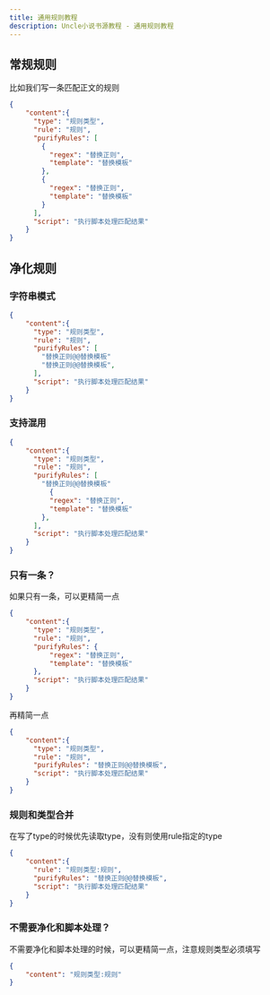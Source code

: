 ```yaml
---
title: 通用规则教程
description: Uncle小说书源教程 - 通用规则教程
---
```

## 常规规则

比如我们写一条匹配正文的规则

```json
{
    "content":{
      "type": "规则类型",
      "rule": "规则",
      "purifyRules": [
        {
          "regex": "替换正则",
          "template": "替换模板"
        },
        {
          "regex": "替换正则",
          "template": "替换模板"
        }
      ],
      "script": "执行脚本处理匹配结果"
    }
}
```

## 净化规则

### 字符串模式

```json
{
    "content":{
      "type": "规则类型",
      "rule": "规则",
      "purifyRules": [
        "替换正则@@替换模板"
        "替换正则@@替换模板",
      ],
      "script": "执行脚本处理匹配结果"
    }
}

```

### 支持混用

```json
{
    "content":{
      "type": "规则类型",
      "rule": "规则",
      "purifyRules": [
        "替换正则@@替换模板"
          {
          "regex": "替换正则",
          "template": "替换模板"
        },
      ],
      "script": "执行脚本处理匹配结果"
    }
}
```

### 只有一条？

如果只有一条，可以更精简一点

```json
{
    "content":{
      "type": "规则类型",
      "rule": "规则",
      "purifyRules": {
          "regex": "替换正则",
          "template": "替换模板"
      },
      "script": "执行脚本处理匹配结果"
    }
}
```


再精简一点

```json
{
    "content":{
      "type": "规则类型",
      "rule": "规则",
      "purifyRules": "替换正则@@替换模板",
      "script": "执行脚本处理匹配结果"
    }
}
```

### 规则和类型合并

在写了type的时候优先读取type，没有则使用rule指定的type

```json
{
    "content":{
      "rule": "规则类型:规则",
      "purifyRules": "替换正则@@替换模板",
      "script": "执行脚本处理匹配结果"
    }
}
```

### 不需要净化和脚本处理？

不需要净化和脚本处理的时候，可以更精简一点，注意规则类型必须填写

```json
{
    "content": "规则类型:规则"
}
```
